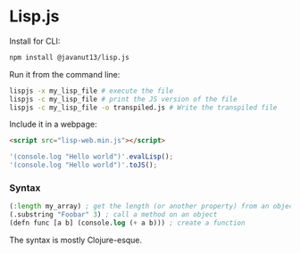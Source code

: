 # Lisp.js

Install for CLI:

```bash
npm install @javanut13/lisp.js
```

Run it from the command line:

```bash
lispjs -x my_lisp_file # execute the file
lispjs -c my_lisp_file # print the JS version of the file
lispjs -c my_lisp_file -o transpiled.js # Write the transpiled file
```

Include it in a webpage:

```html
<script src="lisp-web.min.js"></script>
```
```javascript
'(console.log "Hello world")'.evalLisp();
'(console.log "Hello world")'.toJS();
```

### Syntax

```lisp
(:length my_array) ; get the length (or another property) from an object
(.substring "Foobar" 3) ; call a method on an object
(defn func [a b] (console.log (+ a b))) ; create a function
```

The syntax is mostly Clojure-esque.
